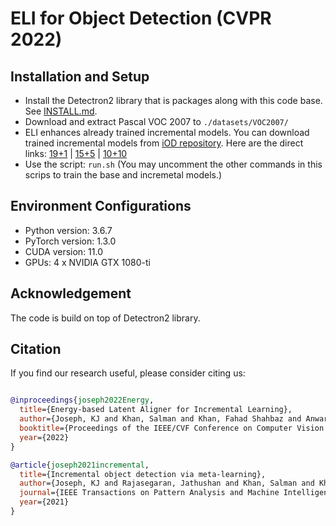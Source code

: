 # ELI for Object Detection (CVPR 2022)

## Installation and Setup
- Install the Detectron2 library that is packages along with this code base. See [INSTALL.md](INSTALL.md).
- Download and extract Pascal VOC 2007 to `./datasets/VOC2007/`
- ELI enhances already trained incremental models. You can download trained incremental models from [iOD repository](https://github.com/JosephKJ/iOD). Here are the direct links: [19+1](https://drive.google.com/file/d/1pocjYPenjXda0fRh7ir_c1ItyAZCBoEN/view?usp=sharing) | [15+5](https://drive.google.com/file/d/1KaynMWxb6nHytfMYP_wh8Dy-AvsLLazQ/view?usp=sharing) | [10+10](https://drive.google.com/file/d/1aWc-1P7ZtNrye_asN5mKMtu7G8G0tLAm/view?usp=sharing)
- Use the script: `run.sh` (You may uncomment the other commands in this scrips to train the base and incremetal models.)


## Environment Configurations
- Python version: 3.6.7
- PyTorch version: 1.3.0
- CUDA version: 11.0
- GPUs: 4 x NVIDIA GTX 1080-ti

## Acknowledgement
The code is build on top of Detectron2 library. 

## Citation
If you find our research useful, please consider citing us:

```BibTeX

@inproceedings{joseph2022Energy,
  title={Energy-based Latent Aligner for Incremental Learning},
  author={Joseph, KJ and Khan, Salman and Khan, Fahad Shahbaz and Anwar, Rao Muhammad and Balasubramanian, Vineeth},
  booktitle={Proceedings of the IEEE/CVF Conference on Computer Vision and Pattern Recognition},
  year={2022}
}

@article{joseph2021incremental,
  title={Incremental object detection via meta-learning},
  author={Joseph, KJ and Rajasegaran, Jathushan and Khan, Salman and Khan, Fahad Shahbaz and Balasubramanian, Vineeth},
  journal={IEEE Transactions on Pattern Analysis and Machine Intelligence},
  year={2021}
}
```
